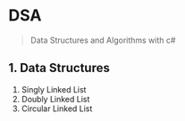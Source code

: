 # DSA
> Data Structures and Algorithms with c#
## 1. Data Structures
 1. Singly Linked List
 2. Doubly Linked List
 3. Circular Linked List